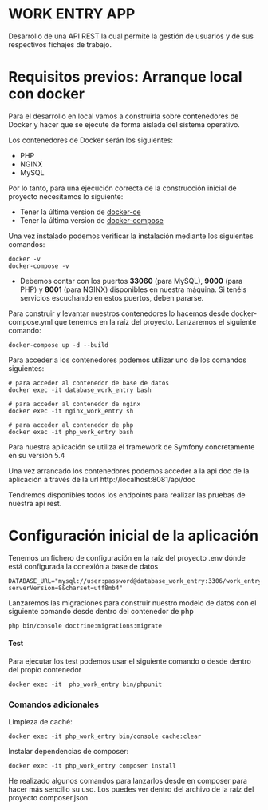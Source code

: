 WORK ENTRY APP
================================================================

Desarrollo de una API REST la cual permite la gestión de usuarios y
de sus respectivos fichajes de trabajo.


Requisitos previos: Arranque local con docker
===============

Para el desarrollo en local vamos a construirla sobre contenedores de Docker 
y hacer que se ejecute de forma aislada del sistema operativo.

Los contenedores de Docker serán los siguientes:

<!-- TOC -->
* PHP
* NGINX
* MySQL
<!-- TOC -->

Por lo tanto, para una ejecución correcta de la construcción inicial de proyecto necesitamos lo siguiente:

- Tener la última version de [docker-ce](https://docs.docker.com/engine/install/)
- Tener la última version de [docker-compose](https://docs.docker.com/compose/install/)

Una vez instalado podemos verificar la instalación mediante los siguientes comandos:

```shell
docker -v
docker-compose -v
```

- Debemos contar con los puertos **33060** (para MySQL), **9000** (para PHP) y **8001** (para NGINX) disponibles en nuestra máquina. 
Si tenéis servicios escuchando en estos puertos, deben pararse.


Para construir y levantar nuestros contenedores lo hacemos desde docker-compose.yml que tenemos en la raíz del proyecto.
Lanzaremos el siguiente comando:

```shell
docker-compose up -d --build
```

Para acceder a los contenedores podemos utilizar uno de los comandos siguientes:

```shell
# para acceder al contenedor de base de datos
docker exec -it database_work_entry bash

# para acceder al contenedor de nginx
docker exec -it nginx_work_entry sh

# para acceder al contenedor de php
docker exec -it php_work_entry bash
```

Para nuestra aplicación se utiliza el framework de Symfony concretamente en su versión 5.4

Una vez arrancado los contenedores podemos acceder a la api doc de la aplicación a través 
de la url http://localhost:8081/api/doc

Tendremos disponibles todos los endpoints para realizar las pruebas de nuestra api rest.


Configuración inicial de la aplicación
=================

Tenemos un fichero de configuración en la raíz del proyecto .env dónde está configurada la conexión
a base de datos

```shell
DATABASE_URL="mysql://user:password@database_work_entry:3306/work_entry?serverVersion=8&charset=utf8mb4"
```

Lanzaremos las migraciones para construir nuestro modelo de datos con el siguiente comando desde
dentro del contenedor de php

```shell
php bin/console doctrine:migrations:migrate
```

#### Test

Para ejecutar los test podemos usar el siguiente comando o desde dentro del propio contenedor

```
docker exec -it  php_work_entry bin/phpunit 
```


### Comandos adicionales

Limpieza de caché:
```
docker exec -it php_work_entry bin/console cache:clear
```

Instalar dependencias de composer:
```
docker exec -it php_work_entry composer install
```

He realizado algunos comandos para lanzarlos desde en composer para hacer más sencillo su uso.
Los puedes ver dentro del archivo de la raíz del proyecto composer.json



